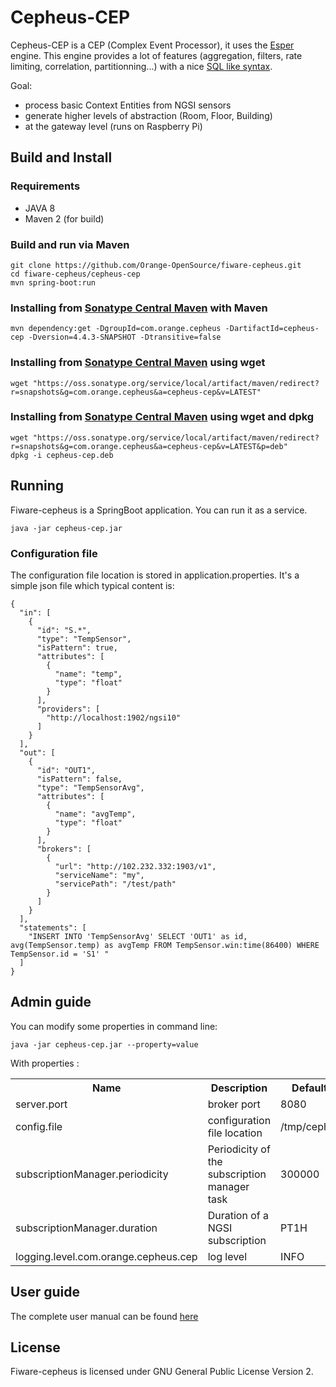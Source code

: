 # Cepheus-CEP

Cepheus-CEP is a CEP (Complex Event Processor), it uses the [Esper](http://www.espertech.com/esper/) engine.
This engine provides a lot of features (aggregation, filters, rate limiting, correlation, partitionning...) with a nice [SQL like syntax](http://www.espertech.com/esper/release-5.2.0/esper-reference/html/epl_clauses.html).

Goal:

* process basic Context Entities from NGSI sensors
* generate higher levels of abstraction (Room, Floor, Building)
* at the gateway level (runs on Raspberry Pi)

## Build and Install

### Requirements

* JAVA 8
* Maven 2 (for build)

### Build and run via Maven

    git clone https://github.com/Orange-OpenSource/fiware-cepheus.git
    cd fiware-cepheus/cepheus-cep
    mvn spring-boot:run

### Installing from [Sonatype Central Maven](http://central.sonatype.org/) with Maven

    mvn dependency:get -DgroupId=com.orange.cepheus -DartifactId=cepheus-cep -Dversion=4.4.3-SNAPSHOT -Dtransitive=false

### Installing from [Sonatype Central Maven](http://central.sonatype.org/) using wget

    wget "https://oss.sonatype.org/service/local/artifact/maven/redirect?r=snapshots&g=com.orange.cepheus&a=cepheus-cep&v=LATEST"

### Installing from [Sonatype Central Maven](http://central.sonatype.org/) using wget and dpkg

    wget "https://oss.sonatype.org/service/local/artifact/maven/redirect?r=snapshots&g=com.orange.cepheus&a=cepheus-cep&v=LATEST&p=deb"
    dpkg -i cepheus-cep.deb

## Running

Fiware-cepheus is a SpringBoot application. You can run it as a service.

    java -jar cepheus-cep.jar

### Configuration file

The configuration file location is stored in application.properties.
It's a simple json file which typical content is:

    {
	  "in": [
	    {
	      "id": "S.*",
	      "type": "TempSensor",
	      "isPattern": true,
	      "attributes": [
	        {
	          "name": "temp",
	          "type": "float"
	        }
	      ],
	      "providers": [
	        "http://localhost:1902/ngsi10"
	      ]
	    }
	  ],
	  "out": [
	    {
	      "id": "OUT1",
	      "isPattern": false,
	      "type": "TempSensorAvg",
	      "attributes": [
	        {
	          "name": "avgTemp",
	          "type": "float"
	        }
	      ],
	      "brokers": [
	        {
	          "url": "http://102.232.332:1903/v1",
	          "serviceName": "my",
	          "servicePath": "/test/path"
	        }
	      ]
	    }
	  ],
	  "statements": [
	    "INSERT INTO 'TempSensorAvg' SELECT 'OUT1' as id, avg(TempSensor.temp) as avgTemp FROM TempSensor.win:time(86400) WHERE TempSensor.id = 'S1' "
	  ]
	}

## Admin guide

You can modify some properties in command line:

 	java -jar cepheus-cep.jar --property=value

With properties :

<table>
    <tr><th>Name</th><th>Description</th><th>Default Value</th></tr>
    <tr><td>server.port</td><td>broker port</td><td>8080</td></tr>
    <tr><td>config.file</td><td>configuration file location</td><td>/tmp/cepheus.json</td></tr>
    <tr><td>subscriptionManager.periodicity</td><td>Periodicity of the subscription manager task</td><td>300000</td></tr>
    <tr><td>subscriptionManager.duration</td><td>Duration of a NGSI subscription</td><td>PT1H</td></tr>
    <tr><td>logging.level.com.orange.cepheus.cep</td><td>log level</td><td>INFO</td></tr>
</table>

## User guide

The complete user manual can be found [here](../doc/manual.md)

## License

Fiware-cepheus is licensed under GNU General Public License Version 2.
